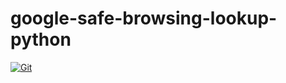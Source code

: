 # google-safe-browsing-lookup-python

[![Git](https://app.soluble.cloud/api/v1/public/badges/4ed6f8fd-40c5-4f71-9fda-2643d86dc34a.svg?orgId=234270307752)](https://app.soluble.cloud/repos/details/github.com/juliensobrier/google-safe-browsing-lookup-python?orgId=234270307752)  

